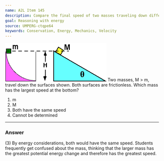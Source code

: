 ```yaml
---
name: A2L Item 145
description: Compare the final speed of two masses traveling down different surfaces.
goal: Reasoning with energy
source: UMPERG-ctqpe64
keywords: Conservation, Energy, Mechanics, Velocity
---
```


![Item145_fig1.gif](../images/Item145_fig1.gif) Two
masses, M > m, travel down the surfaces shown.  Both surfaces are
frictionless.  Which mass has the largest speed at the bottom?

1. m
2. M
3. Both have the same speed
4. Cannot be determined



<hr/>

### Answer 

(3) By energy considerations, both would have the same speed.
Students frequently get confused about the mass, thinking that the
larger mass has the greatest potential energy change and therefore has
the greatest speed.
